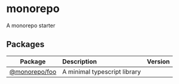 # monorepo

  A monorepo starter

## Packages

| Package       | Description       | Version        |
| ------------- | :---------------- |  :------------ |
| [@monorepo/foo](packages/foo) | A minimal typescript library | |

  